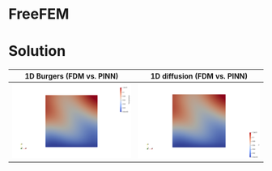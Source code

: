 # FreeFEM


# Solution
|1D Burgers (FDM vs. PINN)|1D diffusion (FDM vs. PINN)|
|:---:|:---:|
|<img src="./src_FreeFEM/output/uh_FreeFEM.png">|<img src="./src_FreeFEM/output/uh_NumPy_FDM.png">|






